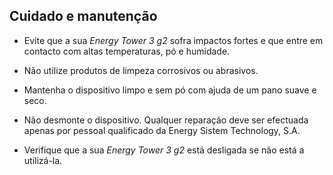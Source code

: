 ## Cuidado e manutenção

* Evite que a sua *Energy Tower 3 g2* sofra impactos fortes e que entre em contacto com altas temperaturas, pó e humidade.

* Não utilize produtos de limpeza corrosivos ou abrasivos.

* Mantenha o dispositivo limpo e sem pó com ajuda de um pano suave e seco.

* Não desmonte o dispositivo. Qualquer reparação deve ser efectuada apenas por pessoal qualificado da Energy Sistem Technology, S.A.

* Verifique que a sua *Energy Tower 3 g2* está desligada se não está a utilizá-la.
